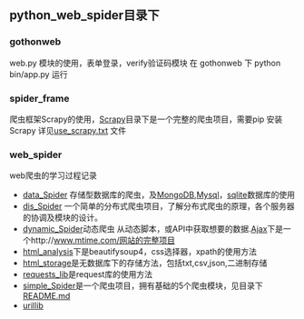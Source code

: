 ## python_web_spider目录下

###  gothonweb

web.py 模块的使用，表单登录，verify验证码模块
在 gothonweb 下  python bin/app.py 运行

### spider_frame

爬虫框架Scrapy的使用，[Scrapy](https://github.com/Best1s/python_re/tree/master/python_web_spider/spider_frame/Scrapy)目录下是一个完整的爬虫项目，需要pip 安装Scrapy
详见[use_scrapy.txt](https://github.com/Best1s/python_re/blob/master/python_web_spider/spider_frame/Scrapy/use_scrapy.txt) 文件

### web_spider
web爬虫的学习过程记录
* [data_Spider](https://github.com/Best1s/python_re/tree/master/python_web_spider/web_spider/data_Spider)  存储型数据库的爬虫，及[MongoDB](https://github.com/Best1s/python_re/blob/master/python_web_spider/web_spider/data_Spider/ues_mongodb.py),[Mysql](https://github.com/Best1s/python_re/blob/master/python_web_spider/web_spider/data_Spider/use_mysql.py)，[sqlite](https://github.com/Best1s/python_re/blob/master/python_web_spider/web_spider/data_Spider/use_sqlite.py)数据库的使用
* [dis_Spider](https://github.com/Best1s/python_re/tree/master/python_web_spider/web_spider/dis_Spider) 一个简单的分布式爬虫项目，了解分布式爬虫的原理，各个服务器的协调及模块的设计。
* [dynamic_Spider](https://github.com/Best1s/python_re/tree/master/python_web_spider/web_spider/dynamic_Spider)动态爬虫 从动态脚本，或API中获取想要的数据.[Ajax](https://github.com/Best1s/python_re/tree/master/python_web_spider/web_spider/dynamic_Spider/Ajax)下是一个http://www.mtime.com/网站的完整项目
* [html_analysis](https://github.com/Best1s/python_re/tree/master/python_web_spider/web_spider/html_analysis/bs4)下是beautifysoup4，css选择器，xpath的使用方法
* [html_storage](https://github.com/Best1s/python_re/tree/master/python_web_spider/web_spider/html_storage)是无数据库下的存储方法，包括txt,csv,json,二进制存储
* [requests_lib](https://github.com/Best1s/python_re/tree/master/python_web_spider/web_spider/requests_lib)是request库的使用方法
* [simple_Spider](https://github.com/Best1s/python_re/tree/master/python_web_spider/web_spider/sipmple_Spider)是一个爬虫项目，拥有基础的5个爬虫模块，见目录下[README.md](https://github.com/Best1s/python_re/tree/master/python_web_spider/web_spider/html_storage/README.md)
* [urillib](https://github.com/Best1s/python_re/tree/master/python_web_spider/web_spider/urillib)

